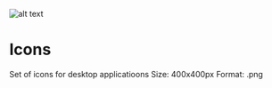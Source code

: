 ![alt text](https://github.com/IldeMartAhu/icons/blob/main/LED_GREEN.png)
# Icons
Set of icons for desktop applicatioons
Size: 400x400px 
Format: .png

